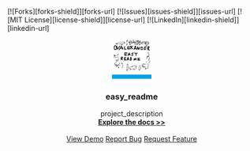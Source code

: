 [![Forks][forks-shield]][forks-url]
[![Issues][issues-shield]][issues-url]
[![MIT License][license-shield]][license-url]
[![LinkedIn][linkedin-shield]][linkedin-url]
    <br />
    <div align="center">
    <a href="https://github.com/OvAlexander/easy_readme">
        <img src="../images/logo.png" alt="Logo" width="80" height="80">
    </a>
    <h3 align="center">easy_readme</h3>
    <p align="center">
        project_description
        <br />
        <a href="https://github.com/OvAlexander/easy_readme"><strong>Explore the docs >></strong></a>
        <br />
        <br />
        <a href="https://github.com/OvAlexander/easy_readme">View Demo</a>
        <a href="https://github.com/OvAlexander/easy_readme/issues/new?labels=bug&template=bug-report---.md">Report Bug</a>
        <a href="https://github.com/OvAlexander/easy_readme/issues/new?labels=enhancement&template=feature-request---.md">Request Feature</a>
    </p>
    </div>
    